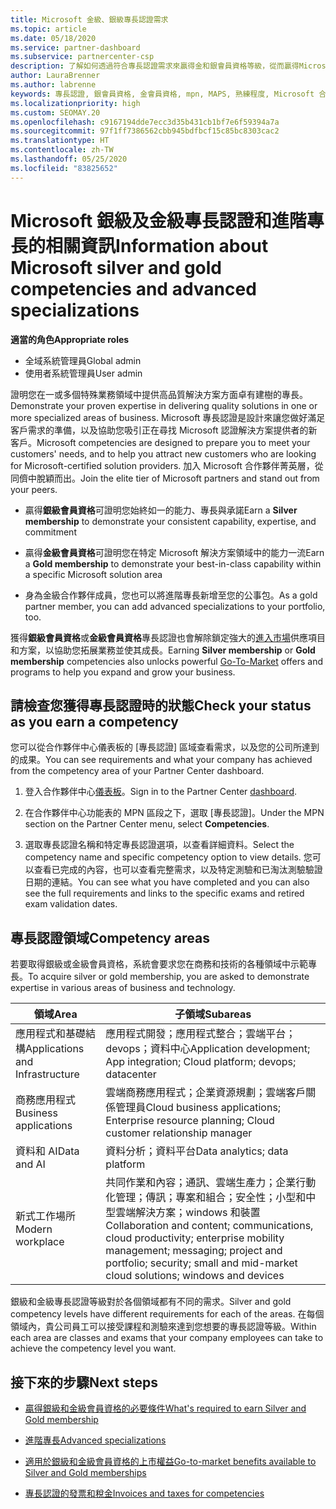 ```yaml
---
title: Microsoft 金級、銀級專長認證需求
ms.topic: article
ms.date: 05/18/2020
ms.service: partner-dashboard
ms.subservice: partnercenter-csp
description: 了解如何透過符合專長認證需求來贏得金和銀會員資格等級，從而贏得Microsoft 精英合作夥伴的地位並吸引新客戶。
author: LauraBrenner
ms.author: labrenne
keywords: 專長認證, 銀會員資格, 金會員資格, mpn, MAPS, 熟練程度, Microsoft 合作夥伴網路, 網路會員資格, 進階專長
ms.localizationpriority: high
ms.custom: SEOMAY.20
ms.openlocfilehash: c9167194dde7ecc3d35b431cb1bf7e6f59394a7a
ms.sourcegitcommit: 97f1ff7386562cbb945bdfbcf15c85bc8303cac2
ms.translationtype: HT
ms.contentlocale: zh-TW
ms.lasthandoff: 05/25/2020
ms.locfileid: "83825652"
---
```

# <a name="information-about-microsoft-silver-and-gold-competencies-and-advanced-specializations"></a><span data-ttu-id="e1410-104">Microsoft 銀級及金級專長認證和進階專長的相關資訊</span><span class="sxs-lookup"><span data-stu-id="e1410-104">Information about Microsoft silver and gold competencies and advanced specializations</span></span>

<span data-ttu-id="e1410-105">**適當的角色**</span><span class="sxs-lookup"><span data-stu-id="e1410-105">**Appropriate roles**</span></span>
- <span data-ttu-id="e1410-106">全域系統管理員</span><span class="sxs-lookup"><span data-stu-id="e1410-106">Global admin</span></span>
- <span data-ttu-id="e1410-107">使用者系統管理員</span><span class="sxs-lookup"><span data-stu-id="e1410-107">User admin</span></span>

<span data-ttu-id="e1410-108">證明您在一或多個特殊業務領域中提供高品質解決方案方面卓有建樹的專長。</span><span class="sxs-lookup"><span data-stu-id="e1410-108">Demonstrate your proven expertise in delivering quality solutions in one or more specialized areas of business.</span></span> <span data-ttu-id="e1410-109">Microsoft 專長認證是設計來讓您做好滿足客戶需求的準備，以及協助您吸引正在尋找 Microsoft 認證解決方案提供者的新客戶。</span><span class="sxs-lookup"><span data-stu-id="e1410-109">Microsoft competencies are designed to prepare you to meet your customers' needs, and to help you attract new customers who are looking for Microsoft-certified solution providers.</span></span> <span data-ttu-id="e1410-110">加入 Microsoft 合作夥伴菁英層，從同儕中脫穎而出。</span><span class="sxs-lookup"><span data-stu-id="e1410-110">Join the elite tier of Microsoft partners and stand out from your peers.</span></span>

- <span data-ttu-id="e1410-111">贏得**銀級會員資格**可證明您始終如一的能力、專長與承諾</span><span class="sxs-lookup"><span data-stu-id="e1410-111">Earn a **Silver membership** to demonstrate your consistent capability, expertise, and commitment</span></span>

- <span data-ttu-id="e1410-112">贏得**金級會員資格**可證明您在特定 Microsoft 解決方案領域中的能力一流</span><span class="sxs-lookup"><span data-stu-id="e1410-112">Earn a **Gold membership** to demonstrate your best-in-class capability within a specific Microsoft solution area</span></span>

- <span data-ttu-id="e1410-113">身為金級合作夥伴成員，您也可以將進階專長新增至您的公事包。</span><span class="sxs-lookup"><span data-stu-id="e1410-113">As a gold partner member, you can add advanced specializations to your portfolio, too.</span></span>

<span data-ttu-id="e1410-114">獲得**銀級會員資格**或**金級會員資格**專長認證也會解除鎖定強大的[進入市場](mpn-learn-about-go-to-market-benefits.md)供應項目和方案，以協助您拓展業務並使其成長。</span><span class="sxs-lookup"><span data-stu-id="e1410-114">Earning **Silver membership** or **Gold membership** competencies also unlocks powerful [Go-To-Market](mpn-learn-about-go-to-market-benefits.md) offers and programs to help you expand and grow your business.</span></span>

## <a name="check-your-status-as-you-earn-a-competency"></a><span data-ttu-id="e1410-115">請檢查您獲得專長認證時的狀態</span><span class="sxs-lookup"><span data-stu-id="e1410-115">Check your status as you earn a competency</span></span>

<span data-ttu-id="e1410-116">您可以從合作夥伴中心儀表板的 [專長認證] 區域查看需求，以及您的公司所達到的成果。</span><span class="sxs-lookup"><span data-stu-id="e1410-116">You can see requirements and what your company has achieved from the competency area of your Partner Center dashboard.</span></span>

1. <span data-ttu-id="e1410-117">登入合作夥伴中心[儀表板](https://partner.microsoft.com/dashboard/home)。</span><span class="sxs-lookup"><span data-stu-id="e1410-117">Sign in to the Partner Center [dashboard](https://partner.microsoft.com/dashboard/home).</span></span>

2. <span data-ttu-id="e1410-118">在合作夥伴中心功能表的 MPN 區段之下，選取 [專長認證]。</span><span class="sxs-lookup"><span data-stu-id="e1410-118">Under the MPN section on the Partner Center menu, select **Competencies**.</span></span> 

3. <span data-ttu-id="e1410-119">選取專長認證名稱和特定專長認證選項，以查看詳細資料。</span><span class="sxs-lookup"><span data-stu-id="e1410-119">Select the competency name and specific competency option to view details.</span></span> <span data-ttu-id="e1410-120">您可以查看已完成的內容，也可以查看完整需求，以及特定測驗和已淘汰測驗驗證日期的連結。</span><span class="sxs-lookup"><span data-stu-id="e1410-120">You can see what you have completed and you can also see the full requirements and links to the specific exams and retired exam validation dates.</span></span>

## <a name="competency-areas"></a><span data-ttu-id="e1410-121">專長認證領域</span><span class="sxs-lookup"><span data-stu-id="e1410-121">Competency areas</span></span>

<span data-ttu-id="e1410-122">若要取得銀級或金級會員資格，系統會要求您在商務和技術的各種領域中示範專長。</span><span class="sxs-lookup"><span data-stu-id="e1410-122">To acquire silver or gold membership, you are asked to demonstrate expertise in various areas of business and technology.</span></span>

|<span data-ttu-id="e1410-123">**領域**</span><span class="sxs-lookup"><span data-stu-id="e1410-123">**Area**</span></span>            |<span data-ttu-id="e1410-124">**子領域**</span><span class="sxs-lookup"><span data-stu-id="e1410-124">**Subareas**</span></span>                    |
|--------------------|--------------------------------|
|<span data-ttu-id="e1410-125">應用程式和基礎結構</span><span class="sxs-lookup"><span data-stu-id="e1410-125">Applications and Infrastructure</span></span>|<span data-ttu-id="e1410-126">應用程式開發；應用程式整合；雲端平台；devops；資料中心</span><span class="sxs-lookup"><span data-stu-id="e1410-126">Application development; App integration; Cloud platform; devops; datacenter</span></span>|
|<span data-ttu-id="e1410-127">商務應用程式</span><span class="sxs-lookup"><span data-stu-id="e1410-127">Business applications</span></span> |<span data-ttu-id="e1410-128">雲端商務應用程式；企業資源規劃；雲端客戶關係管理員</span><span class="sxs-lookup"><span data-stu-id="e1410-128">Cloud business applications; Enterprise resource planning; Cloud customer relationship manager</span></span>|
|<span data-ttu-id="e1410-129">資料和 AI</span><span class="sxs-lookup"><span data-stu-id="e1410-129">Data and AI</span></span>|<span data-ttu-id="e1410-130">資料分析；資料平台</span><span class="sxs-lookup"><span data-stu-id="e1410-130">Data analytics; data platform</span></span>|
|<span data-ttu-id="e1410-131">新式工作場所</span><span class="sxs-lookup"><span data-stu-id="e1410-131">Modern workplace</span></span>| <span data-ttu-id="e1410-132">共同作業和內容；通訊、雲端生產力；企業行動化管理；傳訊；專案和組合；安全性；小型和中型雲端解決方案；windows 和裝置</span><span class="sxs-lookup"><span data-stu-id="e1410-132">Collaboration and content; communications, cloud productivity; enterprise mobility management; messaging; project and portfolio; security; small and mid-market cloud solutions; windows and devices</span></span>|

<span data-ttu-id="e1410-133">銀級和金級專長認證等級對於各個領域都有不同的需求。</span><span class="sxs-lookup"><span data-stu-id="e1410-133">Silver and gold competency levels have different requirements for each of the areas.</span></span> <span data-ttu-id="e1410-134">在每個領域內，貴公司員工可以接受課程和測驗來達到您想要的專長認證等級。</span><span class="sxs-lookup"><span data-stu-id="e1410-134">Within each area are classes and exams that your company employees can take to achieve the competency level you want.</span></span>

## <a name="next-steps"></a><span data-ttu-id="e1410-135">接下來的步驟</span><span class="sxs-lookup"><span data-stu-id="e1410-135">Next steps</span></span>

- [<span data-ttu-id="e1410-136">贏得銀級和金級會員資格的必要條件</span><span class="sxs-lookup"><span data-stu-id="e1410-136">What's required to earn Silver and Gold membership</span></span>](https://partner.microsoft.com/membership/competencies)

- [<span data-ttu-id="e1410-137">進階專長</span><span class="sxs-lookup"><span data-stu-id="e1410-137">Advanced specializations</span></span>](advanced-specializations.md)

- [<span data-ttu-id="e1410-138">適用於銀級和金級會員資格的上市權益</span><span class="sxs-lookup"><span data-stu-id="e1410-138">Go-to-market benefits available to Silver and Gold memberships</span></span>](mpn-learn-about-go-to-market-benefits.md) 

- [<span data-ttu-id="e1410-139">專長認證的發票和稅金</span><span class="sxs-lookup"><span data-stu-id="e1410-139">Invoices and taxes for competencies</span></span>](mpn-view-print-maps-invoice.md)




